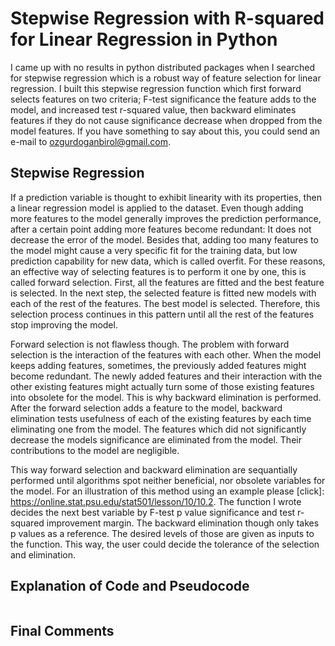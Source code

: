 # Stepwise Regression with R-squared for Linear Regression in Python

I came up with no results in python distributed packages when I searched for stepwise regression which is a robust way of feature selection for linear regression. I built this stepwise regression function which first forward selects features on two criteria; F-test significance the feature adds to the model, and increased test r-squared value, then backward eliminates features if they do not cause significance decrease when dropped from the model features. If you have something to say about this, you could send an e-mail to ozgurdoganbirol@gmail.com.

## Stepwise Regression

If a prediction variable is thought to exhibit linearity with its properties, then a linear regression model is applied to the dataset. Even though adding more features to the model generally improves the prediction performance, after a certain point adding more features become redundant: It does not decrease the error of the model. Besides that, adding too many features to the model might cause a very specific fit for the training data, but low prediction capability for new data, which is called overfit. For these reasons, an effective way of selecting features is to perform it one by one, this is called forward selection. First, all the features are fitted and the best feature is selected. In the next step, the selected feature is fitted new models with each of the rest of the features. The best model is selected. Therefore, this selection process continues in this pattern until all the rest of the features stop improving the model. 

Forward selection is not flawless though. The problem with forward selection is the interaction of the features with each other. When the model keeps adding features, sometimes, the previously added features might become redundant. The newly added features and their interaction with the other existing features might actually turn some of those existing features into obsolete for the model. This is why backward elimination is performed. After the forward selection adds a feature to the model, backward elimination tests usefulness of each of the existing features by each time eliminating one from the model. The features which did not significantly decrease the models significance are eliminated from the model. Their contributions to the model are negligible. 

This way forward selection and backward elimination are sequantially performed until algorithms spot neither beneficial, nor obsolete variables for the model. For an illustration of this method using an example please [click]: https://online.stat.psu.edu/stat501/lesson/10/10.2. The function I wrote decides the next best variable by F-test p value significance and test r-squared improvement margin. The backward elimination though only takes p values as a reference. The desired levels of those are given as inputs to the function. This way, the user could decide the tolerance of the selection and elimination. 

## Explanation of Code and Pseudocode


```

```
## Final Comments

